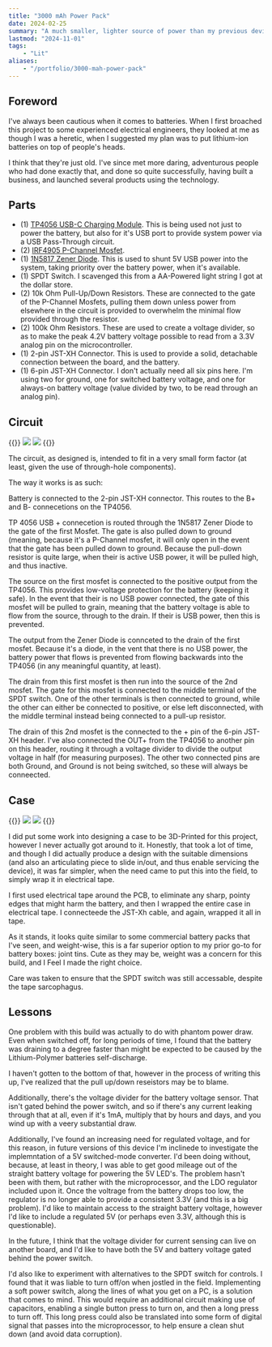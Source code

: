 ```yaml
---
title: "3000 mAh Power Pack"
date: 2024-02-25
summary: "A much smaller, lighter source of power than my previous devives. It uses a TP4056 module for charging, together with a couple of mosfets, and a zener diode to enable USB-Passthrough. This has proven safe, yet without voltage regulation I've encountered instabilities (and data corruption), so this is as much about what's been done well, as what must be done better."
lastmod: "2024-11-01"
tags:
    - "Lit"
aliases:
    - "/portfolio/3000-mah-power-pack"
---
```

## Foreword
I've always been cautious when it comes to batteries. When I first broached this project to some experienced electrical engineers, they 
looked at me as though I was a heretic, when I suggested my plan was to put lithium-ion batteries on top of people's heads.

I think that they're just old. I've since met more daring, adventurous people who had done exactly that, and done so quite successfully, 
having built a business, and launched several products using the technology.




## Parts
- (1) [TP4056 USB-C Charging Module](https://www.amazon.ca/TP4056-Battery-Charging-Protection-Indicator/dp/B0DGFBKWQN). This is being used not just to power the battery, but also for it's USB port to provide system power via a USB Pass-Through circuit.
- (2) [IRF4905 P-Channel Mosfet](https://www.amazon.ca/dp/B08WRY3HBV).
- (1) [1N5817 Zener Diode](https://www.amazon.ca/dp/B07CJMBMJS?ref=ppx_yo2ov_dt_b_fed_asin_title). This is used to shunt 5V USB power into the system, taking priority over the battery power, when it's available.
- (1) SPDT Switch. I scavenged this from a AA-Powered light string I got at the dollar store.
- (2) 10k Ohm Pull-Up/Down Resistors. These are connected to the gate of the P-Channel Mosfets, pulling them down unless power from elsewhere in the circuit is provided to overwhelm the minimal flow provided through the resistor.
- (2) 100k Ohm Resistors. These are used to create a voltage divider, so as to make the peak 4.2V battery voltage possible to read from a 3.3V analog pin on the microcontroller.
- (1) 2-pin JST-XH Connector. This is used to provide a solid, detachable connection between the board, and the battery.
- (1) 6-pin JST-XH Connector. I don't actually need all six pins here. I'm using two for ground, one for switched battery voltage, and one for always-on battery voltage (value divided by two, to be read through an analog pin).


## Circuit
{{<gallery>}}
<img src="Power_Supply_1.jpg" class="grid-w50" />
<img src="Power_Supply_2.jpg" class="grid-w50" />
{{</gallery>}}

The circuit, as designed is, intended to fit in a very small form factor (at least, given the use of through-hole components).

The way it works is as such:

Battery is connected to the 2-pin JST-XH connector. This routes to the B+ and B- connecetions on the TP4056.

TP 4056 USB + connecetion is routed through the 1N5817 Zener Diode to the gate of the first Mosfet. The gate is 
also pulled down to ground (meaning, because it's a P-Channel mosfet, it will only open in the event that the gate has been 
pulled down to ground. Because the pull-down resistor is quite large, when their is active USB power, it will be pulled high, and thus inactive. 

The source on the first mosfet is connected to the positive output from the TP4056. This provides low-voltage protection for the battery (keeping it safe). 
In the event that their is no USB power connected, the gate of this mosfet will be pulled to grain, meaning that the battery voltage is able to flow from the 
source, through to the drain. If their is USB power, then this is prevented.

The output from the Zener Diode is connceted to the drain of the first mosfet. Because it's a diode, in the vent that there is no USB power, the battery power 
that flows is prevented from flowing backwards into the TP4056 (in any meaningful quantity, at least).

The drain from this first mosfet is then run into the source of the 2nd mosfet. The gate for this mosfet is connected to the middle terminal of the SPDT switch. 
One of the other terminals is then connected to ground, while the other can either be connected to positive, or else left disconnected, with the middle terminal instead 
being connected to a pull-up resistor.

The drain of this 2nd mosfet is the connected to the + pin of the 6-pin JST-XH header. I've also connected the OUT+ from the TP4056 to another pin on this header, routing it through a 
voltage divider to divide the output voltage in half (for measuring purposes). The other two connected pins are both Ground, and Ground is not being switched, so these will always be conneected.
## Case
{{<gallery>}}
<img src="Power_1.jpg" class="grid-w50"/>
<img src="Power_2.jpg" class="grid-w50"/>
{{</gallery>}}

I did put some work into designing a case to be 3D-Printed for this project, however I never actually got around to it. 
Honestly, that took a lot of time, and though I did actually produce a design with the suitable dimensions (and also an articulating piece to slide in/out, and thus enable 
servicing the device), it was far simpler, when the need came to put this into the field, to simply wrap it in electrical tape.

I first used electrical tape around the PCB, to eliminate any sharp, pointy edges that might harm the battery, 
and then I wrapped the entire case in electrical tape. I connecteede the JST-Xh cable, and again, wrapped it all in tape. 

As it stands, it looks quite similar to some commercial battery packs that I've seen, and weight-wise, this is a far superior option 
to my prior go-to for battery boxes: joint tins. Cute as they may be, weight was a concern for this build, and I Feel I made the right choice.

Care was taken to ensure that the SPDT switch was still accessable, despite the tape sarcophagus.

## Lessons

One problem with this build was actually to do with phantom power draw. Even when switched off, for long periods of time, 
I found that the battery was draining to a degree faster than might be expected to be caused by the Lithium-Polymer batteries self-discharge.

I haven't gotten to the bottom of that, however in the process of writing this up, I've realized that the pull up/down reseistors may be to blame.

Additionally, there's the voltage divider for the battery voltage sensor. That isn't gated behind the power switch, and so if there's any current leaking through that at all, 
even if it's 1mA, multiply that by hours and days, and you wind up with a veery substantial draw.

Additionally, I've found an increasing need for regulated voltage, and for this reason, in future versions of this device I'm inclinede to investigate the implemntation of a 
5V switched-mode converter. I'd been doing without, because, at least in theory, I was able to get good mileage out of the straight battery voltage for powering the 5V LED's. 
The problem hasn't been with them, but rather with the microprocessor, and the LDO regulator included upon it. Once the voltrage from the battery drops too low, the regulator is 
no longer able to provide a consistent 3.3V (and this is a big problem). I'd like to maintain access to the straight battery voltage, however I'd like to include a regulated 5V 
(or perhaps even 3.3V, although this is questionable).

In the future, I think that the voltage divider for current sensing can live on another board, and I'd like to have both the 
5V and battery voltage gated behind the power switch.

I'd also like to experiment with alternatives to the SPDT switch for controls. I found that it was liable to turn off/on when jostled in the field. 
Implementing a soft power switch, along the lines of what you get on a PC, is a solution that comes to mind. This would require an additional circuit making use of capacitors, 
enabling a single button press to turn on, and then a long press to turn off. This long press could also be translated into some form of digital signal that passes into the 
microprocessor, to help ensure a clean shut down (and avoid data corruption).
